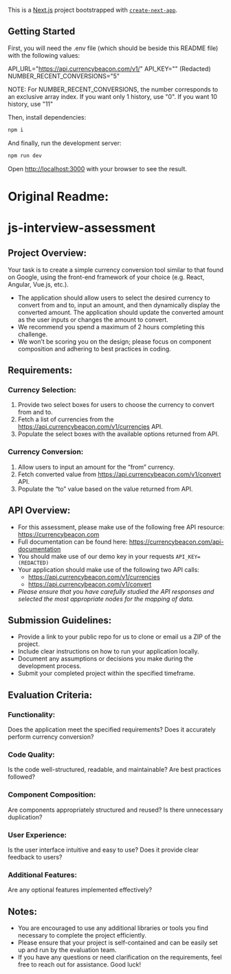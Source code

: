 This is a [Next.js](https://nextjs.org/) project bootstrapped with [`create-next-app`](https://github.com/vercel/next.js/tree/canary/packages/create-next-app).

## Getting Started

First, you will need the .env file (which should be beside this README file) with the following values: 

API_URL="https://api.currencybeacon.com/v1/"
API_KEY="" (Redacted) 
NUMBER_RECENT_CONVERSIONS="5"

NOTE: For NUMBER_RECENT_CONVERSIONS, the number corresponds to an exclusive array index. If you want only 1 history, use "0". If you want 10 history, use "11"


Then, install dependencies:
```bash
npm i
```

And finally, run the development server: 

```bash
npm run dev
```

Open [http://localhost:3000](http://localhost:3000) with your browser to see the result.


# Original Readme:

# js-interview-assessment

## Project Overview:
Your task is to create a simple currency conversion tool similar to that found on Google, using the front-end framework of your choice (e.g. React, Angular, Vue.js, etc.).

- The application should allow users to select the desired currency to convert from and to, input an amount, and then dynamically display the converted amount. The application should update the converted amount as the user inputs or changes the amount to convert.
- We recommend you spend a maximum of 2 hours completing this challenge.
- We won’t be scoring you on the design; please focus on component composition and adhering to best practices in coding.

## Requirements:

### Currency Selection:
1. Provide two select boxes for users to choose the currency to convert from and to.
1. Fetch a list of currencies from the https://api.currencybeacon.com/v1/currencies API.
1. Populate the select boxes with the available options returned from API.

### Currency Conversion:
1. Allow users to input an amount for the “from” currency.
1. Fetch converted value from https://api.currencybeacon.com/v1/convert API.
1. Populate the “to” value based on the value returned from API.

## API Overview:
- For this assessment, please make use of the following free API resource: https://currencybeacon.com
- Full documentation can be found here: https://currencybeacon.com/api-documentation
- You should make use of our demo key in your requests `API_KEY=(REDACTED)`
- Your application should make use of the following two API calls:
  - https://api.currencybeacon.com/v1/currencies
  - https://api.currencybeacon.com/v1/convert
- *Please ensure that you have carefully studied the API responses and selected the most appropriate nodes for the mapping of data.*

## Submission Guidelines:
- Provide a link to your public repo for us to clone or email us a ZIP of the project.
- Include clear instructions on how to run your application locally.
- Document any assumptions or decisions you make during the development process.
- Submit your completed project within the specified timeframe.

## Evaluation Criteria:
### Functionality: 
Does the application meet the specified requirements? Does it accurately perform currency conversion?

### Code Quality:
Is the code well-structured, readable, and maintainable? Are best practices followed?

### Component Composition:
Are components appropriately structured and reused? Is there unnecessary duplication?

### User Experience:
Is the user interface intuitive and easy to use? Does it provide clear feedback to users?

### Additional Features:
Are any optional features implemented effectively?

## Notes:
- You are encouraged to use any additional libraries or tools you find necessary to complete the project efficiently.
- Please ensure that your project is self-contained and can be easily set up and run by the evaluation team.
- If you have any questions or need clarification on the requirements, feel free to reach out for assistance. Good luck!

